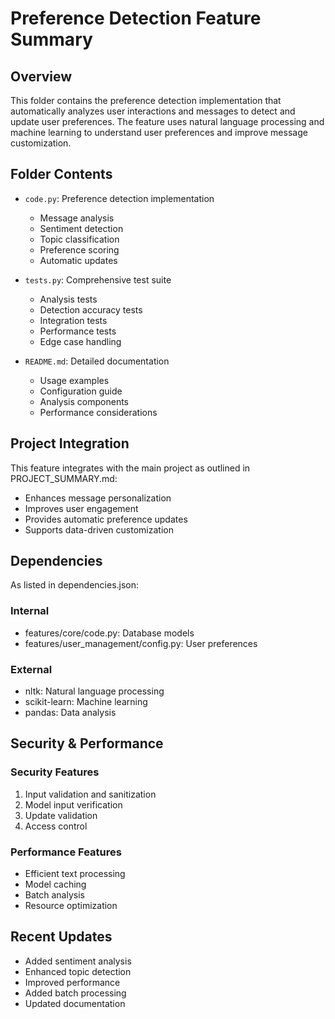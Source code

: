 # Preference Detection Feature Summary

## Overview
This folder contains the preference detection implementation that automatically analyzes user interactions and messages to detect and update user preferences. The feature uses natural language processing and machine learning to understand user preferences and improve message customization.

## Folder Contents

- `code.py`: Preference detection implementation
  - Message analysis
  - Sentiment detection
  - Topic classification
  - Preference scoring
  - Automatic updates

- `tests.py`: Comprehensive test suite
  - Analysis tests
  - Detection accuracy tests
  - Integration tests
  - Performance tests
  - Edge case handling

- `README.md`: Detailed documentation
  - Usage examples
  - Configuration guide
  - Analysis components
  - Performance considerations

## Project Integration

This feature integrates with the main project as outlined in PROJECT_SUMMARY.md:

- Enhances message personalization
- Improves user engagement
- Provides automatic preference updates
- Supports data-driven customization

## Dependencies

As listed in dependencies.json:
### Internal
- features/core/code.py: Database models
- features/user_management/config.py: User preferences

### External
- nltk: Natural language processing
- scikit-learn: Machine learning
- pandas: Data analysis

## Security & Performance

### Security Features
1. Input validation and sanitization
2. Model input verification
3. Update validation
4. Access control

### Performance Features
- Efficient text processing
- Model caching
- Batch analysis
- Resource optimization

## Recent Updates
- Added sentiment analysis
- Enhanced topic detection
- Improved performance
- Added batch processing
- Updated documentation
